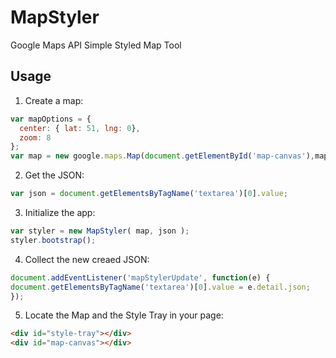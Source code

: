 MapStyler
=========

Google Maps API Simple Styled Map Tool

## Usage

1. Create a map:

```javascript
var mapOptions = {
  center: { lat: 51, lng: 0},
  zoom: 8
};
var map = new google.maps.Map(document.getElementById('map-canvas'),mapOptions);
```
2. Get the JSON:

```javascript
var json = document.getElementsByTagName('textarea')[0].value;
```
  
3. Initialize the app:

```javascript
var styler = new MapStyler( map, json );
styler.bootstrap();
```
4. Collect the new creaed JSON:

```javascript
document.addEventListener('mapStylerUpdate', function(e) {
document.getElementsByTagName('textarea')[0].value = e.detail.json;
});
```
5. Locate the Map and the Style Tray in your page:

  ```html
  <div id="style-tray"></div>
  <div id="map-canvas"></div>
  ```
	
